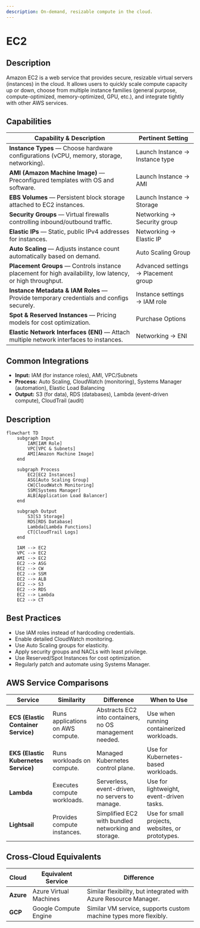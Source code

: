 ```yaml
---
description: On-demand, resizable compute in the cloud.
---
```


# EC2

## **Description**

Amazon EC2 is a web service that provides secure, resizable virtual servers (instances) in the cloud. It allows users to quickly scale compute capacity up or down, choose from multiple instance families (general purpose, compute-optimized, memory-optimized, GPU, etc.), and integrate tightly with other AWS services.

## Capabilities

| Capability & Description                                                                                   | Pertinent Setting                   |
| ---------------------------------------------------------------------------------------------------------- | ----------------------------------- |
| **Instance Types** — Choose hardware configurations (vCPU, memory, storage, networking).                   | Launch Instance → Instance type     |
| **AMI (Amazon Machine Image)** — Preconfigured templates with OS and software.                             | Launch Instance → AMI               |
| **EBS Volumes** — Persistent block storage attached to EC2 instances.                                      | Launch Instance → Storage           |
| **Security Groups** — Virtual firewalls controlling inbound/outbound traffic.                              | Networking → Security group         |
| **Elastic IPs** — Static, public IPv4 addresses for instances.                                             | Networking → Elastic IP             |
| **Auto Scaling** — Adjusts instance count automatically based on demand.                                   | Auto Scaling Group                  |
| **Placement Groups** — Controls instance placement for high availability, low latency, or high throughput. | Advanced settings → Placement group |
| **Instance Metadata & IAM Roles** — Provide temporary credentials and configs securely.                    | Instance settings → IAM role        |
| **Spot & Reserved Instances** — Pricing models for cost optimization.                                      | Purchase Options                    |
| **Elastic Network Interfaces (ENI)** — Attach multiple network interfaces to instances.                    | Networking → ENI                    |

## **Common Integrations**

* **Input:** IAM (for instance roles), AMI, VPC/Subnets
* **Process:** Auto Scaling, CloudWatch (monitoring), Systems Manager (automation), Elastic Load Balancing
* **Output:** S3 (for data), RDS (databases), Lambda (event-driven compute), CloudTrail (audit)

## **Description**

```mermaid
flowchart TD
    subgraph Input
        IAM[IAM Role]
        VPC[VPC & Subnets]
        AMI[Amazon Machine Image]
    end

    subgraph Process
        EC2[EC2 Instances]
        ASG[Auto Scaling Group]
        CW[CloudWatch Monitoring]
        SSM[Systems Manager]
        ALB[Application Load Balancer]
    end

    subgraph Output
        S3[S3 Storage]
        RDS[RDS Database]
        Lambda[Lambda Functions]
        CT[CloudTrail Logs]
    end

    IAM --> EC2
    VPC --> EC2
    AMI --> EC2
    EC2 --> ASG
    EC2 --> CW
    EC2 --> SSM
    EC2 --> ALB
    EC2 --> S3
    EC2 --> RDS
    EC2 --> Lambda
    EC2 --> CT

```

## **Best Practices**

* Use IAM roles instead of hardcoding credentials.
* Enable detailed CloudWatch monitoring.
* Use Auto Scaling groups for elasticity.
* Apply security groups and NACLs with least privilege.
* Use Reserved/Spot Instances for cost optimization.
* Regularly patch and automate using Systems Manager.

## **AWS Service Comparisons**

| Service                              | Similarity                        | Difference                                              | When to Use                                      |
| ------------------------------------ | --------------------------------- | ------------------------------------------------------- | ------------------------------------------------ |
| **ECS (Elastic Container Service)**  | Runs applications on AWS compute. | Abstracts EC2 into containers, no OS management needed. | Use when running containerized workloads.        |
| **EKS (Elastic Kubernetes Service)** | Runs workloads on compute.        | Managed Kubernetes control plane.                       | Use for Kubernetes-based workloads.              |
| **Lambda**                           | Executes compute workloads.       | Serverless, event-driven, no servers to manage.         | Use for lightweight, event-driven tasks.         |
| **Lightsail**                        | Provides compute instances.       | Simplified EC2 with bundled networking and storage.     | Use for small projects, websites, or prototypes. |

## **Cross-Cloud Equivalents**

| Cloud     | Equivalent Service     | Difference                                                       |
| --------- | ---------------------- | ---------------------------------------------------------------- |
| **Azure** | Azure Virtual Machines | Similar flexibility, but integrated with Azure Resource Manager. |
| **GCP**   | Google Compute Engine  | Similar VM service, supports custom machine types more flexibly. |
